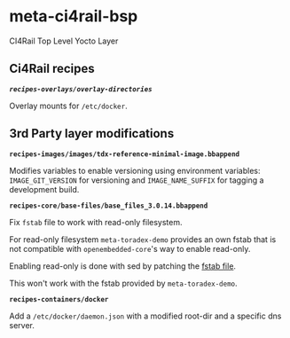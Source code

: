# meta-ci4rail-bsp

CI4Rail Top Level Yocto Layer

## Ci4Rail recipes

***`recipes-overlays/overlay-directories`***

Overlay mounts for `/etc/docker`.

## 3rd Party layer modifications

**`recipes-images/images/tdx-reference-minimal-image.bbappend`**

Modifies variables to enable versioning using environment variables: `IMAGE_GIT_VERSION` for versioning and `IMAGE_NAME_SUFFIX` for tagging a development build.

**`recipes-core/base-files/base_files_3.0.14.bbappend`**

Fix `fstab` file to work with read-only filesystem.

For read-only filesystem `meta-toradex-demo` provides an own fstab that is not compatible with `openembedded-core`'s way to enable read-only.

Enabling read-only is done with sed by patching the [fstab file](https://github.com/openembedded/openembedded-core/blob/master/meta/classes/rootfs-postcommands.bbclass#L95-L98).

This won't work with the fstab provided by `meta-toradex-demo`.

**`recipes-containers/docker`**

Add a `/etc/docker/daemon.json` with a modified root-dir and a specific dns server.
